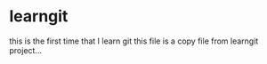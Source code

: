 # learngit
this is the first time that I learn git
this file is a copy file from learngit project...
